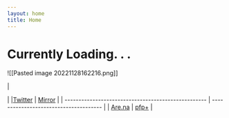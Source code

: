```yaml
---
layout: home
title: Home
---
```

# Currently Loading. . .

![[Pasted image 20221128162216.png]]

| 


|
|[Twitter](https://twitter.com/xiaopilled)           | [Mirror](https://mirror.xyz/deng2.eth) |
| --------------------------------------------------- | -------------------------------------- |
| [Are.na](https://www.are.na/image-consultant/index) | [pfp+](pfp-pl.us)                      |
